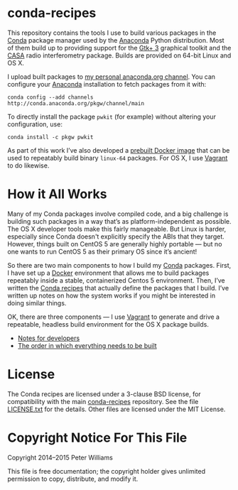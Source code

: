 <!--- To render this locally, use `grip --wide` on this file. -->

conda-recipes
=============

This repository contains the tools I use to build various packages in the
[Conda] package manager used by the [Anaconda] Python distribution. Most of
them build up to providing support for the [Gtk+ 3] graphical toolkit and the
[CASA] radio interferometry package. Builds are provided on 64-bit Linux and
OS X.

[Conda]: http://conda.pydata.org/
[Anaconda]: http://docs.continuum.io/anaconda/index
[Gtk+ 3]: http://www.gtk.org/
[CASA]: http://casa.nrao.edu/

I upload built packages to [my personal anaconda.org channel]. You can
configure your [Anaconda] installation to fetch packages from it with:

```
conda config --add channels http://conda.anaconda.org/pkgw/channel/main
```

To directly install the package `pwkit` (for example) without altering your
configuration, use:

```
conda install -c pkgw pwkit
```

As part of this work I’ve also developed a [prebuilt Docker image] that can be
used to repeatably build binary `linux-64` packages. For OS X, I use [Vagrant]
to do likewise.

[my personal anaconda.org channel]: https://anaconda.org/pkgw/
[prebuilt Docker image]: https://hub.docker.com/r/pkgw/conda-py2-builder/
[Vagrant]: https://www.vagrantup.com/


How it All Works
===============================

Many of my Conda packages involve compiled code, and a big challenge is
building such packages in a way that’s as platform-independent as possible.
The OS X developer tools make this fairly manageable. But Linux is harder,
especially since Conda doesn't explicitly specify the ABIs that they target.
However, things built on CentOS 5 are generally highly portable — but no one
wants to run CentOS 5 as their primary OS since it’s ancient!

So there are two main components to how I build my [Conda] packages. First, I
have set up a [Docker] environment that allows me to build packages repeatably
inside a stable, containerized Centos 5 environment. Then, I’ve written the
[Conda recipes](recipes) that actually define the packages that I build. I’ve
written up notes on how the system works if you might be interested in doing
similar things.

OK, there are three components — I use [Vagrant] to generate and drive a
repeatable, headless build environment for the OS X package builds.

[Docker]: https://www.docker.com/

* [Notes for developers](dev.md)
* [The order in which everything needs to be built](ordered.txt)


License
=======

The Conda recipes are licensed under a 3-clause BSD license, for compatibility
with the main [conda-recipes] repository. See the file
[LICENSE.txt](LICENSE.txt) for the details. Other files are licensed under the
MIT License.

[conda-recipes]: https://github.com/conda/conda-recipes


Copyright Notice For This File
==============================

Copyright 2014–2015 Peter Williams

This file is free documentation; the copyright holder gives unlimited
permission to copy, distribute, and modify it.

